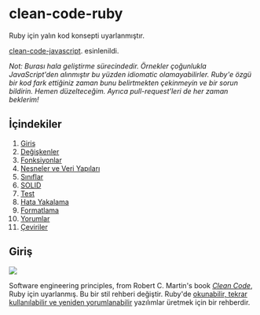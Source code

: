 # clean-code-ruby

Ruby için yalın kod konsepti uyarlanmıştır.

[clean-code-javascript](https://github.com/ryanmcdermott/clean-code-javascript). esinlenildi.

*Not: Burası hala geliştirme sürecindedir. Örnekler çoğunlukla JavaScript'den alınmıştır bu yüzden idiomatic olamayabilirler. Ruby'e özgü bir kod fark ettiğiniz zaman bunu belirtmekten çekinmeyin ve bir sorun bildirin. Hemen düzelteceğim. Ayrıca pull-request'leri de her zaman beklerim!*

## İçindekiler
  1. [Giriş](#introduction)
  2. [Değişkenler](#variables)
  3. [Fonksiyonlar](#functions)
  4. [Nesneler ve Veri Yapıları](#objects-and-data-structures)
  5. [Sınıflar](#classes)
  6. [SOLID](#solid)
  7. [Test](#testing)
  9. [Hata Yakalama](#error-handling)
  10. [Formatlama](#formatting)
  11. [Yorumlar](#comments)
  12. [Çeviriler](#translations)

## Giriş
![](http://www.osnews.com/images/comics/wtfm.jpg)

Software engineering principles, from Robert C. Martin's book
[*Clean Code*](https://www.amazon.com/Clean-Code-Handbook-Software-Craftsmanship/dp/0132350882),
Ruby için uyarlanmış. Bu bir stil rehberi değiştir. Ruby'de
[okunabilir, tekrar kullanılabilir ve yeniden yorumlanabilir](https://github.com/ryanmcdermott/3rs-of-software-architecture) yazılımlar üretmek için bir rehberdir.
